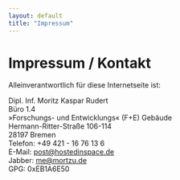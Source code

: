 ```yaml
---
layout: default
title: "Impressum"
---
```

# Impressum / Kontakt

Alleinverantwortlich für diese Internetseite ist:<br>

Dipl. Inf. Moritz Kaspar Rudert<br>
Büro 1.4<br>
»Forschungs- und Entwicklungs« (F+E) Gebäude<br>
Hermann-Ritter-Straße 106-114<br>
28197 Bremen<br>
Telefon: +49 421 - 16 76 13 6<br>
E-Mail: [post@hostedinspace.de](mailto:post@hostedinspace.de)<br>
Jabber: [me@mortzu.de](xmpp:me@mortzu.de)<br>
GPG: 0xEB1A6E50
